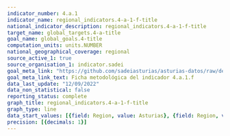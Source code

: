```yaml
---
indicator_number: 4.a.1
indicator_name: regional_indicators.4-a-1-f-title
national_indicator_description: regional_indicators.4-a-1-f-title
target_name: global_targets.4-a-title
goal_name: global_goals.4-title
computation_units: units.NUMBER
national_geographical_coverage: regional
source_active_1: true
source_organisation_1: indicator.sadei
goal_meta_link: "https://github.com/sadeiasturias/asturias-datos/raw/develop/descargas/metodologia/4.a.1.f.pdf"
goal_meta_link_text: Ficha metodológica del indicador 4.a.1.f
data_last_update: "12/09/2022"
data_non_statistical: false
reporting_status: complete
graph_title: regional_indicators.4-a-1-f-title
graph_type: line
data_start_values: [{field: Region, value: Asturias}, {field: Region, value: España}]
precision: [{decimals: 1}]
---
```

